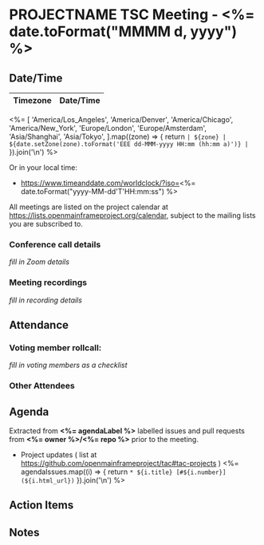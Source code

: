 # PROJECTNAME TSC Meeting - <%= date.toFormat("MMMM d, yyyy") %>

## Date/Time

| Timezone | Date/Time |
|----------|-----------|
<%= [
  'America/Los_Angeles',
  'America/Denver',
  'America/Chicago',
  'America/New_York',
  'Europe/London',
  'Europe/Amsterdam',
  'Asia/Shanghai',
  'Asia/Tokyo',
].map((zone) => {
  return `| ${zone} | ${date.setZone(zone).toFormat('EEE dd-MMM-yyyy HH:mm (hh:mm a)')} |`
}).join('\n') %>

Or in your local time:
* https://www.timeanddate.com/worldclock/?iso=<%= date.toFormat("yyyy-MM-dd'T'HH:mm:ss") %>

All meetings are listed on the project calendar at https://lists.openmainframeproject.org/calendar, subject to the mailing lists you are subscribed to.

### Conference call details

_fill in Zoom details_

### Meeting recordings

_fill in recording details_

## Attendance

### Voting member rollcall:

_fill in voting members as a checklist_

### Other Attendees


## Agenda

Extracted from **<%= agendaLabel %>** labelled issues and pull requests from **<%= owner %>/<%= repo %>** prior to the meeting.

* Project updates ( list at https://github.com/openmainframeproject/tac#tac-projects )
<%= agendaIssues.map((i) => {
  return `* ${i.title} [#${i.number}](${i.html_url})`
}).join('\n') %>

## Action Items


## Notes
